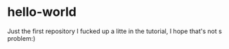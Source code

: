 # hello-world
Just the first repository
I fucked up a litte in the tutorial, I hope that's not s problem:)
